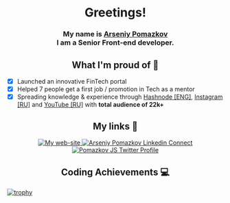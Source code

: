 <h1 align="center">Greetings!</h1>
<h3 align="center">My name is <a href="https://arseniy-pomazkov.web.app/" target="_blank">Arseniy Pomazkov</a><br />I am a Senior Front-end developer.</h3>

<h2 align="center">What I'm proud of 🌟</h2>

- [x] Launched an innovative FinTech portal
- [x] Helped 7 people get a first job / promotion in Tech as a mentor
- [x] Spreading knowledge & experience through <a href="https://pomazkov.hashnode.dev/" target="_blank">Hashnode [ENG]</a>, <a href="https://www.instagram.com/pomazkov.js/" target="_blank">Instagram [RU]</a> and <a href="https://www.youtube.com/@pomazkovjs" target="_blank">YouTube [RU]</a> with <strong>total audience of 22k+</strong>

<h2 align="center">My links 🔗</h2>

<p align="center">
  <a href="https://arseniy-pomazkov.web.app/" target="_blank">
    <img alt="My web-site" src="https://img.shields.io/badge/arseniypomazkov.web.app-FF6719?style=for-the-badge&logo=substack&logoColor=white">
   </a>
  <a href="https://www.linkedin.com/in/arseniy-pomazkov" target="_blank">
    <img alt="Arseniy Pomazkov Linkedin Connect" src="https://img.shields.io/badge/LinkedIn-0077B5?style=for-the-badge&logo=linkedin&logoColor=white">
  </a>
  <a href="https://twitter.com/pomazkovjs" target="_blank">
    <img alt="Pomazkov JS Twitter Profile" src="https://img.shields.io/twitter/follow/pomazkovjs?color=blue&label=Pomazkov%20JS&logo=twitter&style=for-the-badge">
  </a>
</p>

<h2 align="center">Coding Achievements 💻</h2>

[![trophy](https://github-profile-trophy.vercel.app/?username=ryo-ma&theme=onedark)](https://github.com/ryo-ma/github-profile-trophy)

<!--
**arseniypom/arseniypom** is a ✨ _special_ ✨ repository because its `README.md` (this file) appears on your GitHub profile.

Here are some ideas to get you started:

- 🔭 I’m currently working on ...
- 🌱 I’m currently learning ...
- 👯 I’m looking to collaborate on ...
- 🤔 I’m looking for help with ...
- 💬 Ask me about ...
- 📫 How to reach me: ...
- 😄 Pronouns: ...
- ⚡ Fun fact: ...
-->
